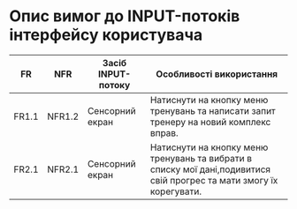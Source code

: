 # Опис вимог до INPUT-потоків інтерфейсу користувача
|FR| NFR| Засіб INPUT-потоку| Особливості використання|
|-----|----|--------------|-----------------------|
|FR1.1| NFR1.2|Сенсорний екран|Натиснути на кнопку меню тренувань та написати запит тренеру на новий комплекс вправ.|
|FR2.1| NFR2.1|Сенсорний екран|Натиснути на кнопку меню тренувань та вибрати в списку мої дані,подивитися свій прогрес та мати змогу їх корегувати.|
